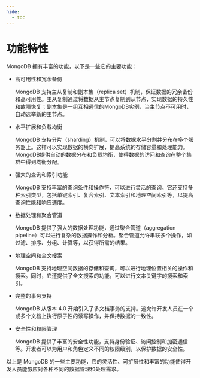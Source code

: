 ```yaml
---
hide:
  - toc
---
```


# 功能特性

MongoDB 拥有丰富的功能，以下是一些它的主要功能：

- 高可用性和冗余备份

	MongoDB 支持主从复制和副本集（replica set）机制，保证数据的冗余备份和高可用性。主从复制通过将数据从主节点复制到从节点，实现数据的持久性和故障恢复；副本集是一组互相通信的MongoDB实例，当主节点不可用时，自动选举新的主节点。

- 水平扩展和负载均衡

	MongoDB 支持分片（sharding）机制，可以将数据水平分割并分布在多个服务器上。这样可以实现数据的横向扩展，提高系统的存储容量和处理能力。MongoDB提供自动的数据分布和负载均衡，使得数据的访问和查询在整个集群中得到均衡分配。

- 强大的查询和索引功能

	MongoDB 支持丰富的查询条件和操作符，可以进行灵活的查询。它还支持多种索引类型，包括单键索引、复合索引、文本索引和地理空间索引等，以提高查询性能和响应速度。

- 数据处理和聚合管道

	MongoDB 提供了强大的数据处理功能，通过聚合管道（aggregation pipeline）可以进行复杂的数据操作和分析。聚合管道允许串联多个操作，如过滤、排序、分组、计算等，以获得所需的结果。

- 地理空间和全文搜索

	MongoDB 支持地理空间数据的存储和查询，可以进行地理位置相关的操作和搜索。同时，它还提供了全文搜索的功能，可以进行文本关键字的搜索和索引。

- 完整的事务支持

	MongoDB 从版本 4.0 开始引入了多文档事务的支持。这允许开发人员在一个或多个文档上执行原子性的读写操作，并保持数据的一致性。

- 安全性和权限管理

	MongoDB 提供了丰富的安全性功能，支持身份验证、访问控制和加密通信等。开发者可以为用户和角色定义不同的权限级别，以保护数据的安全性。

以上是 MongoDB 的一些主要功能，它的灵活性、可扩展性和丰富的功能使得开发人员能够应对各种不同的数据管理和处理需求。						